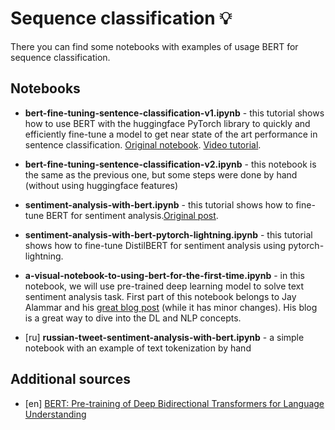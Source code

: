 # Sequence classification 💡
There you can find some notebooks with examples of usage BERT for sequence classification.

## Notebooks
+ **bert-fine-tuning-sentence-classification-v1.ipynb** - this tutorial shows how to use BERT with the huggingface PyTorch library to quickly and efficiently fine-tune a model to get near state of the art performance in sentence classification. [Original notebook](https://colab.research.google.com/drive/1pTuQhug6Dhl9XalKB0zUGf4FIdYFlpcX). [Video tutorial](https://www.youtube.com/watch?v=x66kkDnbzi4&list=PLam9sigHPGwOBuH4_4fr-XvDbe5uneaf6&index=3).

+ **bert-fine-tuning-sentence-classification-v2.ipynb** - this notebook is the same as the previous one, but some steps were done by hand (without using huggingface features)

+ **sentiment-analysis-with-bert.ipynb** - this tutorial shows how to fine-tune BERT for sentiment analysis.[Original post](https://curiousily.com/posts/sentiment-analysis-with-bert-and-hugging-face-using-pytorch-and-python/).

+ **sentiment-analysis-with-bert-pytorch-lightning.ipynb** - this tutorial shows how to fine-tune DistilBERT for sentiment analysis using pytorch-lightning.

+ **a-visual-notebook-to-using-bert-for-the-first-time.ipynb** - in this notebook, we will use pre-trained deep learning model to solve text sentiment analysis task. First part of this notebook belongs to Jay Alammar and his [great blog post](http://jalammar.github.io/a-visual-guide-to-using-bert-for-the-first-time/) (while it has minor changes). His blog is a great way to dive into the DL and NLP concepts.

+ [ru] **russian-tweet-sentiment-analysis-with-bert.ipynb** - a simple notebook with an example of text tokenization by hand

## Additional sources
   + [en] [BERT: Pre-training of Deep Bidirectional Transformers for Language Understanding](https://arxiv.org/abs/1810.04805)